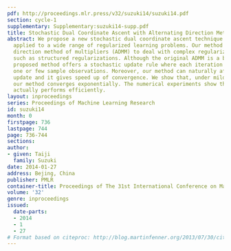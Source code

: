 ```yaml
---
pdf: http://proceedings.mlr.press/v32/suzuki14/suzuki14.pdf
section: cycle-1
supplementary: Supplementary:suzuki14-supp.pdf
title: Stochastic Dual Coordinate Ascent with Alternating Direction Method of Multipliers
abstract: We propose a new stochastic dual coordinate ascent technique  that can be
  applied to a wide range of regularized learning problems. Our method is based on  alternating
  direction method of multipliers (ADMM) to deal with complex regularization functions
  such as structured regularizations. Although the original ADMM is a batch method,  the
  proposed method offers a stochastic update rule where each iteration requires only
  one or few sample observations. Moreover, our method can naturally afford mini-batch
  update and it gives speed up of convergence. We show that, under mild assumptions,
  our method converges exponentially. The numerical experiments show that our method
  actually performs efficiently.
layout: inproceedings
series: Proceedings of Machine Learning Research
id: suzuki14
month: 0
firstpage: 736
lastpage: 744
page: 736-744
sections: 
author:
- given: Taiji
  family: Suzuki
date: 2014-01-27
address: Bejing, China
publisher: PMLR
container-title: Proceedings of The 31st International Conference on Machine Learning
volume: '32'
genre: inproceedings
issued:
  date-parts:
  - 2014
  - 1
  - 27
# Format based on citeproc: http://blog.martinfenner.org/2013/07/30/citeproc-yaml-for-bibliographies/
---
```

